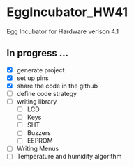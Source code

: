 # EggIncubator_HW41
Egg Incubator for Hardware verison 4.1
## In progress ...
- [x] generate project
- [x] set up pins
- [x] share the code in the github
- [ ] define code strategy
- [ ] writing library
  - [ ] LCD
  - [ ] Keys
  - [ ] SHT
  - [ ] Buzzers
  - [ ] EEPROM
- [ ] Writing Menus
- [ ] Temperature and humidity algorithm